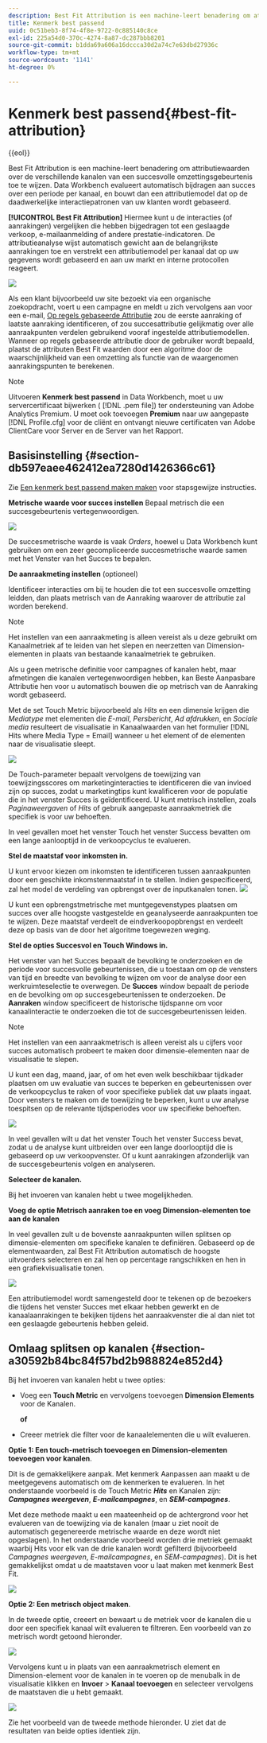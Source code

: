 ```yaml
---
description: Best Fit Attribution is een machine-leert benadering om attributiewaarden over de verschillende kanalen van een succesvolle omzettingsgebeurtenis toe te wijzen. Data Workbench evalueert automatisch bijdragen aan succes over een periode per kanaal, en bouwt dan een attributiemodel dat op de daadwerkelijke interactiepatronen van uw klanten wordt gebaseerd.
title: Kenmerk best passend
uuid: 0c51beb3-8f74-4f8e-9722-0c885140c8ce
exl-id: 225a54d0-370c-4274-8a87-dc287bbb8201
source-git-commit: b1dda69a606a16dccca30d2a74c7e63dbd27936c
workflow-type: tm+mt
source-wordcount: '1141'
ht-degree: 0%

---
```


# Kenmerk best passend{#best-fit-attribution}

{{eol}}

Best Fit Attribution is een machine-leert benadering om attributiewaarden over de verschillende kanalen van een succesvolle omzettingsgebeurtenis toe te wijzen. Data Workbench evalueert automatisch bijdragen aan succes over een periode per kanaal, en bouwt dan een attributiemodel dat op de daadwerkelijke interactiepatronen van uw klanten wordt gebaseerd.

**[!UICONTROL Best Fit Attribution]** Hiermee kunt u de interacties (of aanrakingen) vergelijken die hebben bijgedragen tot een geslaagde verkoop, e-mailaanmelding of andere prestatie-indicatoren. De attributieanalyse wijst automatisch gewicht aan de belangrijkste aanrakingen toe en verstrekt een attributiemodel per kanaal dat op uw gegevens wordt gebaseerd en aan uw markt en interne protocollen reageert.

![](assets/attrib_windows_5.png)

Als een klant bijvoorbeeld uw site bezoekt via een organische zoekopdracht, voert u een campagne en meldt u zich vervolgens aan voor een e-mail, [Op regels gebaseerde Attributie](/help/home/c-get-started/c-attribution-profiles/c-rules-attrib/c-rules-attrib.md) zou de eerste aanraking of laatste aanraking identificeren, of zou succesattributie gelijkmatig over alle aanraakpunten verdelen gebruikend vooraf ingestelde attributiemodellen. Wanneer op regels gebaseerde attributie door de gebruiker wordt bepaald, plaatst de attributen Best Fit waarden door een algoritme door de waarschijnlijkheid van een omzetting als functie van de waargenomen aanrakingspunten te berekenen.

>[!NOTE]
>
>Uitvoeren **Kenmerk best passend** in Data Workbench, moet u uw servercertificaat bijwerken ( [!DNL .pem file]) ter ondersteuning van Adobe Analytics Premium. U moet ook toevoegen **Premium** naar uw aangepaste [!DNL Profile.cfg] voor de cliënt en ontvangt nieuwe certificaten van Adobe ClientCare voor Server en de Server van het Rapport.

## Basisinstelling {#section-db597eaee462412ea7280d1426366c61}

Zie [Een kenmerk best passend maken maken](../../../../home/c-get-started/c-attribution-profiles/c-attrib-algorithmic/c-attrib-building.md#concept-fede6fc4f592475fa8b351b1765a522d) voor stapsgewijze instructies.

**Metrische waarde voor succes instellen**
Bepaal metrisch die een succesgebeurtenis vertegenwoordigen.

![](assets/attrib_windows_1.png)

De succesmetrische waarde is vaak *Orders*, hoewel u Data Workbench kunt gebruiken om een zeer gecompliceerde succesmetrische waarde samen met het Venster van het Succes te bepalen.

**De aanraakmeting instellen** (optioneel)

Identificeer interacties om bij te houden die tot een succesvolle omzetting leidden, dan plaats metrisch van de Aanraking waarover de attributie zal worden berekend.

>[!NOTE]
>
>Het instellen van een aanraakmeting is alleen vereist als u deze gebruikt om Kanaalmetriek af te leiden van het slepen en neerzetten van Dimension-elementen in plaats van bestaande kanaalmetriek te gebruiken.

Als u geen metrische definitie voor campagnes of kanalen hebt, maar afmetingen die kanalen vertegenwoordigen hebben, kan Beste Aanpasbare Attributie hen voor u automatisch bouwen die op metrisch van de Aanraking wordt gebaseerd.

Met de set Touch Metric bijvoorbeeld als *Hits* en een dimensie krijgen die *Mediatype* met elementen die *E-mail*, *Persbericht*, *Ad afdrukken*, en *Sociale media* resulteert de visualisatie in Kanaalwaarden van het formulier [!DNL Hits where Media Type = Email] wanneer u het element of de elementen naar de visualisatie sleept.

![](assets/attrib_windows_2.png)

De Touch-parameter bepaalt vervolgens de toewijzing van toewijzingsscores om marketinginteracties te identificeren die van invloed zijn op succes, zodat u marketingtips kunt kwalificeren voor de populatie die in het venster Succes is geïdentificeerd. U kunt metrisch instellen, zoals *Paginaweergaven* of *Hits* of gebruik aangepaste aanraakmetriek die specifiek is voor uw behoeften.

In veel gevallen moet het venster Touch het venster Success bevatten om een lange aanlooptijd in de verkoopcyclus te evalueren.

**Stel de maatstaf voor inkomsten in.**

U kunt ervoor kiezen om inkomsten te identificeren tussen aanraakpunten door een geschikte inkomstenmaatstaf in te stellen. Indien gespecificeerd, zal het model de verdeling van opbrengst over de inputkanalen tonen. ![](assets/attrib_windows_6.png)

U kunt een opbrengstmetrische met muntgegevenstypes plaatsen om succes over alle hoogste vastgestelde en geanalyseerde aanraakpunten toe te wijzen. Deze maatstaf verdeelt de eindverkoopopbrengst en verdeelt deze op basis van de door het algoritme toegewezen weging.

**Stel de opties Succesvol en Touch Windows in.**

Het venster van het Succes bepaalt de bevolking te onderzoeken en de periode voor succesvolle gebeurtenissen, die u toestaan om op de vensters van tijd en breedte van bevolking te wijzen om voor de analyse door een werkruimteselectie te overwegen. De **Succes** window bepaalt de periode en de bevolking om op succesgebeurtenissen te onderzoeken. De **Aanraken** window specificeert de historische tijdspanne om voor kanaalinteractie te onderzoeken die tot de succesgebeurtenissen leiden.

>[!NOTE]
>
>Het instellen van een aanraakmetrisch is alleen vereist als u cijfers voor succes automatisch probeert te maken door dimensie-elementen naar de visualisatie te slepen.

U kunt een dag, maand, jaar, of om het even welk beschikbaar tijdkader plaatsen om uw evaluatie van succes te beperken en gebeurtenissen over de verkoopcyclus te raken of voor specifieke publiek dat uw plaats ingaat. Door vensters te maken om de toewijzing te beperken, kunt u uw analyse toespitsen op de relevante tijdsperiodes voor uw specifieke behoeften.

![](assets/attrib_windows_4.png)

In veel gevallen wilt u dat het venster Touch het venster Success bevat, zodat u de analyse kunt uitbreiden over een lange doorlooptijd die is gebaseerd op uw verkoopvenster. Of u kunt aanrakingen afzonderlijk van de succesgebeurtenis volgen en analyseren.

**Selecteer de kanalen.**

Bij het invoeren van kanalen hebt u twee mogelijkheden.

**Voeg de optie Metrisch aanraken toe en voeg Dimension-elementen toe aan de kanalen**

In veel gevallen zult u de bovenste aanraakpunten willen splitsen op dimensie-elementen om specifieke kanalen te definiëren. Gebaseerd op de elementwaarden, zal Best Fit Attribution automatisch de hoogste uitvoerders selecteren en zal hen op percentage rangschikken en hen in een grafiekvisualisatie tonen.

![](assets/attrib_windows_7.png)

Een attributiemodel wordt samengesteld door te tekenen op de bezoekers die tijdens het venster Succes met elkaar hebben gewerkt en de kanaalaanrakingen te bekijken tijdens het aanraakvenster die al dan niet tot een geslaagde gebeurtenis hebben geleid.

## Omlaag splitsen op kanalen {#section-a30592b84bc84f57bd2b988824e852d4}

Bij het invoeren van kanalen hebt u twee opties:

* Voeg een **Touch Metric** en vervolgens toevoegen **Dimension Elements** voor de Kanalen.

   **of**

* Creeer metriek die filter voor de kanaalelementen die u wilt evalueren.

**Optie 1: Een touch-metrisch toevoegen en Dimension-elementen toevoegen voor kanalen**.

Dit is de gemakkelijkere aanpak. Met kenmerk Aanpassen aan maakt u de meetgegevens automatisch om de kenmerken te evalueren. In het onderstaande voorbeeld is de Touch Metric ***Hits*** en Kanalen zijn: ***Campagnes weergeven***, ***E-mailcampagnes***, en ***SEM-campagnes***.

Met deze methode maakt u een maateenheid op de achtergrond voor het evalueren van de toewijzing via de kanalen (maar u ziet nooit de automatisch gegenereerde metrische waarde en deze wordt niet opgeslagen). In het onderstaande voorbeeld worden drie metriek gemaakt waarbij Hits voor elk van de drie kanalen wordt gefilterd (bijvoorbeeld *Campagnes weergeven*, *E-mailcampagnes*, en *SEM-campagnes*). Dit is het gemakkelijkst omdat u de maatstaven voor u laat maken met kenmerk Best Fit.

![](assets/attrib_touch_add_dims.png)

**Optie 2: Een metrisch object maken**.

In de tweede optie, creeert en bewaart u de metriek voor de kanalen die u door een specifiek kanaal wilt evalueren te filtreren. Een voorbeeld van zo metrisch wordt getoond hieronder.

![](assets/attrib_create_metric.png)

Vervolgens kunt u in plaats van een aanraakmetrisch element en Dimension-element voor de kanalen in te voeren op de menubalk in de visualisatie klikken en **Invoer** > **Kanaal toevoegen** en selecteer vervolgens de maatstaven die u hebt gemaakt.

![](assets/attrib_results_2.png)

Zie het voorbeeld van de tweede methode hieronder. U ziet dat de resultaten van beide opties identiek zijn.
